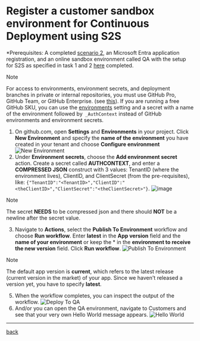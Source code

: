 # Register a customer sandbox environment for Continuous Deployment using S2S

\*Prerequisites: A completed [scenario 2](AddATestApp.md), an Microsoft Entra application registration, and an online sandbox environment called QA with the setup for S2S as specified in task 1 and 2 [here](https://go.microsoft.com/fwlink/?linkid=2217415&clcid=0x409) completed.

> [!NOTE]
> For access to environments, environment secrets, and deployment branches in private or internal repositories, you must use GitHub Pro, GitHub Team, or GitHub Enterprise. (see [this](https://go.microsoft.com/fwlink/?linkid=2216857&clcid=0x409)).
> If you are running a free GitHub SKU, you can use the [environments](https://aka.ms/algosettings#environments) setting and a secret with a name of the environment followed by` _AuthContext` instead of GitHub environments and environment secrets.

1. On github.com, open **Settings** and **Environments** in your project. Click **New Environment** and specify the **name of the environment** you have created in your tenant and choose **Configure environment**
   ![New Environment](https://github.com/user-attachments/assets/df1ba43f-8adf-4400-87a9-a74c3d4f38f4)
2. Under **Environment secrets**, choose the **Add environment secret** action. Create a secret called **AUTHCONTEXT**, and enter a **COMPRESSED JSON** construct with 3 values: TenantID (where the environment lives), ClientID, and ClientSecret (from the pre-requisites), like:
   `{"TenantID":"<TenantID>","ClientID":"<theClientID>","ClientSecret":"<theClientSecret>"}`.
   ![image](https://github.com/user-attachments/assets/b36a92df-0f27-4c67-9670-02ef7cc68435)

> [!NOTE]
> The secret **NEEDS** to be compressed json and there should **NOT** be a newline after the secret value.

3. Navigate to **Actions**, select the **Publish To Environment** workflow and choose **Run workflow**. Enter **latest** in the **App version** field and the **name of your environment** or keep the * in the **environment to receive the new version** field. Click **Run workflow**.
   ![Publish To Environment](https://github.com/user-attachments/assets/9299009a-b429-477d-b1d0-c5bf96455a93)

> [!NOTE]
> The default app version is **current**, which refers to the latest release (current version in the market) of your app. Since we haven't released a version yet, you have to specify **latest**.

5. When the workflow completes, you can inspect the output of the workflow.
   ![Deploy To QA](https://github.com/user-attachments/assets/fbab7444-7b57-4b72-915a-992cdac88e8e)
6. And/or you can open the QA environment, navigate to Customers and see that your very own Hello World message appears.
   ![Hello World](https://github.com/user-attachments/assets/87d78254-4cc5-4353-9837-e1d186f27f33)


______________________________________________________________________

[back](../README.md)
